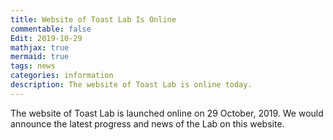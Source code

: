 ```yaml
---
title: Website of Toast Lab Is Online
commentable: false
Edit: 2019-10-29
mathjax: true
mermaid: true
tags: news
categories: information
description: The website of Toast Lab is online today.
---
```


<p>The website of Toast Lab is launched online on 29 October, 2019. We would announce the latest progress and news of the Lab on this website.</p>
